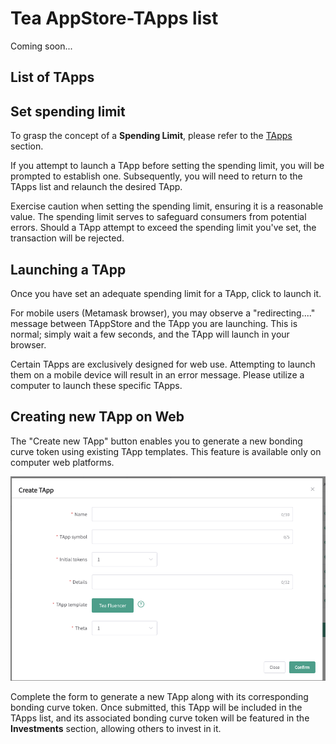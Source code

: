 # Tea AppStore-TApps list

Coming soon...

## List of TApps

## Set spending limit

To grasp the concept of a **Spending Limit**, please refer to the [TApps](../_5_tapps/README.md#tapps) section.

If you attempt to launch a TApp before setting the spending limit, you will be prompted to establish one. Subsequently, you will need to return to the TApps list and relaunch the desired TApp.

Exercise caution when setting the spending limit, ensuring it is a reasonable value. The spending limit serves to safeguard consumers from potential errors. Should a TApp attempt to exceed the spending limit you've set, the transaction will be rejected.

## Launching a TApp

Once you have set an adequate spending limit for a TApp, click to launch it.

For mobile users (Metamask browser), you may observe a "redirecting...." message between TAppStore and the TApp you are launching. This is normal; simply wait a few seconds, and the TApp will launch in your browser.

Certain TApps are exclusively designed for web use. Attempting to launch them on a mobile device will result in an error message. Please utilize a computer to launch these specific TApps.

## Creating new TApp on Web

The "Create new TApp" button enables you to generate a new bonding curve token using existing TApp templates. This feature is available only on computer web platforms.

![Pasted image 20231217145641.png](Pasted%20image%2020231217145641.png)

Complete the form to generate a new TApp along with its corresponding bonding curve token. Once submitted, this TApp will be included in the TApps list, and its associated bonding curve token will be featured in the **Investments** section, allowing others to invest in it.
